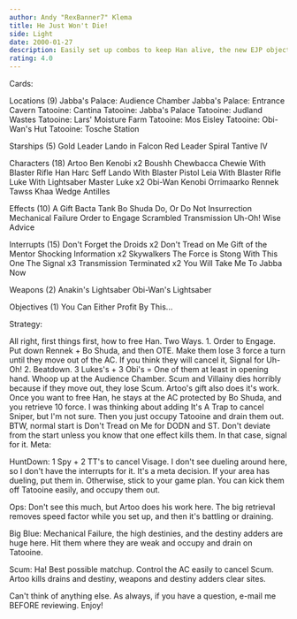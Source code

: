 ```yaml
---
author: Andy "RexBanner7" Klema
title: He Just Won't Die!
side: Light
date: 2000-01-27
description: Easily set up combos to keep Han alive, the new EJP objective flipped, and your opponent squirming.
rating: 4.0
---
```

Cards: 

Locations (9)
Jabba's Palace: Audience Chamber
Jabba's Palace: Entrance Cavern
Tatooine: Cantina
Tatooine: Jabba's Palace
Tatooine: Judland Wastes
Tatooine: Lars' Moisture Farm
Tatooine: Mos Eisley
Tatooine: Obi-Wan's Hut
Tatooine: Tosche Station

Starships (5)
Gold Leader
Lando in Falcon
Red Leader
Spiral
Tantive IV

Characters (18)
Artoo
Ben Kenobi x2
Boushh
Chewbacca
Chewie With Blaster Rifle
Han
Harc Seff
Lando With Blaster Pistol
Leia With Blaster Rifle
Luke With Lightsaber
Master Luke x2
Obi-Wan Kenobi
Orrimaarko
Rennek
Tawss Khaa
Wedge Antilles

Effects (10)
A Gift
Bacta Tank
Bo Shuda
Do, Or Do Not
Insurrection
Mechanical Failure
Order to Engage
Scrambled Transmission
Uh-Oh!
Wise Advice

Interrupts (15)
Don't Forget the Droids x2
Don't Tread on Me
Gift of the Mentor
Shocking Information x2
Skywalkers
The Force is Stong With This One
The Signal x3
Transmission Terminated x2
You Will Take Me To Jabba Now

Weapons (2)
Anakin's Lightsaber
Obi-Wan's Lightsaber

Objectives (1)
You Can Either Profit By This... 

Strategy: 

All right, first things first, how to free Han. Two Ways. 1. Order to Engage. Put down Rennek + Bo Shuda, and then OTE. Make them lose 3 force a turn until they move out of the AC. If you think they will cancel it, Signal for Uh-Oh! 2. Beatdown. 3 Lukes's + 3 Obi's = One of them at least in opening hand. Whoop up at the Audience Chamber. Scum and Villainy dies horribly because if they move out, they lose Scum. Artoo's gift also does it's work. Once you want to free Han, he stays at the AC protected by Bo Shuda, and you retrieve 10 force. I was thinking about adding It's A Trap to cancel Sniper, but I'm not sure. Then you just occupy Tatooine and drain them out. BTW, normal start is Don't Tread on Me for DODN and ST. Don't deviate from the start unless you know that one effect kills them. In that case, signal for it. Meta:

HuntDown: 1 Spy + 2 TT's to cancel Visage. I don't see dueling around here, so I don't have the interrupts for it. It's a meta decision. If your area has dueling, put them in. Otherwise, stick to your game plan. You can kick them off Tatooine easily, and occupy them out.

Ops: Don't see this much, but Artoo does his work here. The big retrieval removes speed factor while you set up, and then it's battling or draining.

Big Blue: Mechanical Failure, the high destinies, and the destiny adders are huge here. Hit them where they are weak and occupy and drain on Tatooine.

Scum: Ha! Best possible matchup. Control the AC easily to cancel Scum. Artoo kills drains and destiny, weapons and destiny adders clear sites.

Can't think of anything else. As always, if you have a question, e-mail me BEFORE reviewing. Enjoy! 